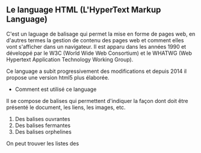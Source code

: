 ## Le language HTML (L'HyperText Markup Language)

C'est un laguage de balisage qui permet la mise en forme de pages web, en d'autres termes la gestion de contenu des pages web et comment elles vont s'afficher dans un navigateur.
Il est apparu dans les années 1990 et développé par le W3C (World Wide Web Consortium) et le WHATWG (Web Hypertext Application Technology Working Group).

Ce language a subit progressivement des modifications et depuis 2014 il propose une version html5 plus élaborée.


* Comment est utilisé ce language

Il se compose de balises qui permettent d'indiquer la façon dont doit être présenté le document, les liens, les images, etc.

1. Des balises ouvrantes 
1. Des balises fermantes 
1. Des balises orphelines 

On peut trouver les listes des 


